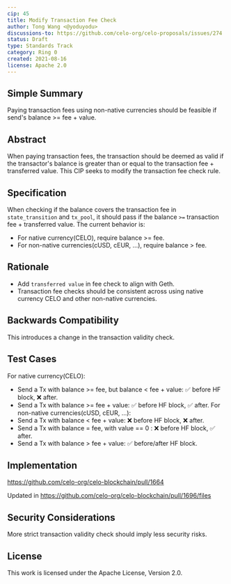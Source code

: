 ```yaml
---
cip: 45
title: Modify Transaction Fee Check
author: Tong Wang <@yoduyodu>
discussions-to: https://github.com/celo-org/celo-proposals/issues/274
status: Draft
type: Standards Track
category: Ring 0
created: 2021-08-16
license: Apache 2.0
---
```


## Simple Summary
Paying transaction fees using non-native currencies should be feasible if send's balance >= fee + value.

## Abstract
When paying transaction fees, the transaction should be deemed as valid if the transactor's balance is greater than or equal to the transaction fee + transferred value. This CIP seeks to modify the transaction fee check rule.

## Specification
When checking if the balance covers the transaction fee in `state_transition` and `tx_pool`, it should pass if the balance `>=` transaction fee + transferred value. The current behavior is:
- For native currency(CELO), require balance >= fee.
- For non-native currencies(cUSD, cEUR, ...), require balance > fee.

## Rationale
- Add `transferred value` in fee check to align with Geth.
- Transaction fee checks should be consistent across using native currency CELO and other non-native currencies.

## Backwards Compatibility
This introduces a change in the transaction validity check.

## Test Cases
For native currency(CELO):
- Send a Tx with balance >= fee, but balance < fee + value: :white_check_mark: before HF block, :x: after.
- Send a Tx with balance >= fee + value: :white_check_mark: before HF block, :white_check_mark: after.
For non-native currencies(cUSD, cEUR, ...):
- Send a Tx with balance < fee + value: :x: before HF block, :x: after.
- Send a Tx with balance = fee, with value == 0 : :x: before HF block, :white_check_mark: after.
- Send a Tx with balance > fee + value: :white_check_mark: before/after HF block.

## Implementation
https://github.com/celo-org/celo-blockchain/pull/1664

Updated in https://github.com/celo-org/celo-blockchain/pull/1696/files

## Security Considerations
More strict transaction validity check should imply less security risks.

## License
This work is licensed under the Apache License, Version 2.0.
